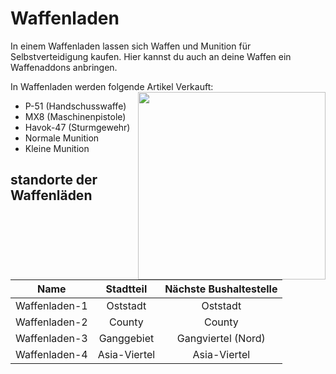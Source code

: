 # Waffenladen
In einem Waffenladen lassen sich Waffen und Munition für Selbstverteidigung kaufen. Hier kannst du auch an deine Waffen ein Waffenaddons anbringen.

In Waffenladen werden folgende Artikel Verkauft:  <img align="right" width="300" eight="150" src="../../../assets/image/biz/Waffenladen-Kaufmenü.png">

+ P-51 (Handschusswaffe)
+ MX8 (Maschinenpistole)
+ Havok-47 (Sturmgewehr)
+ Normale Munition
+ Kleine Munition

## standorte der Waffenläden

| Name | Stadtteil | Nächste Bushaltestelle |
|:-:|:-:|:-:|
| Waffenladen-1 | Oststadt | Oststadt |
| Waffenladen-2 | County | County |
| Waffenladen-3 | Ganggebiet | Gangviertel (Nord) |
| Waffenladen-4 | Asia-Viertel | Asia-Viertel |


